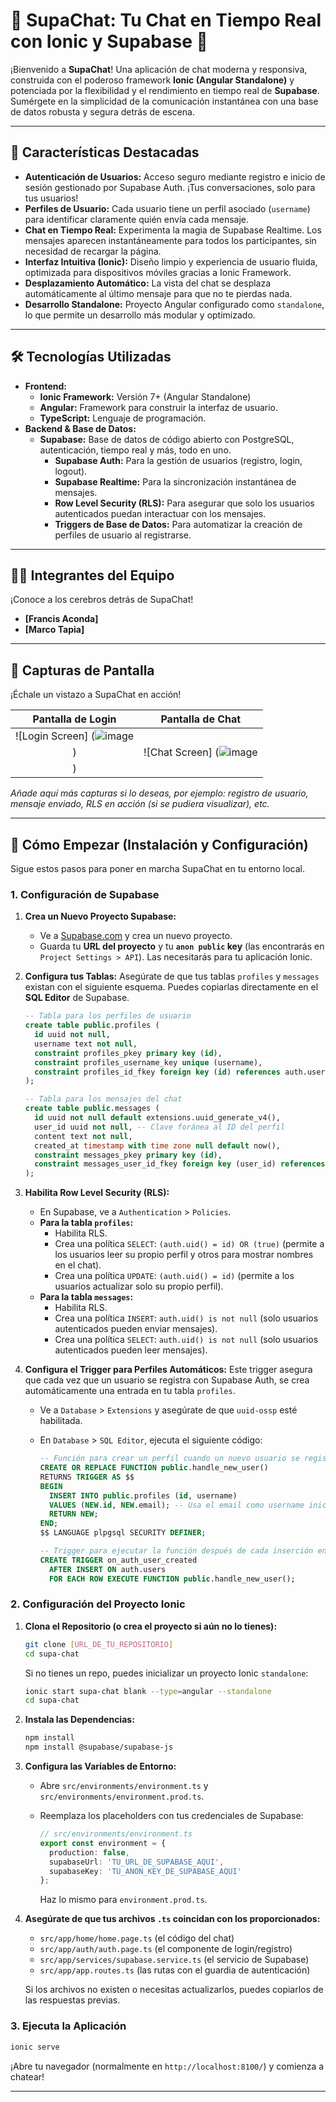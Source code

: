 
# 🚀 SupaChat: Tu Chat en Tiempo Real con Ionic y Supabase 🚀

¡Bienvenido a **SupaChat**! Una aplicación de chat moderna y responsiva, construida con el poderoso framework **Ionic (Angular Standalone)** y potenciada por la flexibilidad y el rendimiento en tiempo real de **Supabase**. Sumérgete en la simplicidad de la comunicación instantánea con una base de datos robusta y segura detrás de escena.

---
## 🌟 Características Destacadas

* **Autenticación de Usuarios:** Acceso seguro mediante registro e inicio de sesión gestionado por Supabase Auth. ¡Tus conversaciones, solo para tus usuarios!
* **Perfiles de Usuario:** Cada usuario tiene un perfil asociado (`username`) para identificar claramente quién envía cada mensaje.
* **Chat en Tiempo Real:** Experimenta la magia de Supabase Realtime. Los mensajes aparecen instantáneamente para todos los participantes, sin necesidad de recargar la página.
* **Interfaz Intuitiva (Ionic):** Diseño limpio y experiencia de usuario fluida, optimizada para dispositivos móviles gracias a Ionic Framework.
* **Desplazamiento Automático:** La vista del chat se desplaza automáticamente al último mensaje para que no te pierdas nada.
* **Desarrollo Standalone:** Proyecto Angular configurado como `standalone`, lo que permite un desarrollo más modular y optimizado.

---

## 🛠️ Tecnologías Utilizadas

* **Frontend:**
    * **Ionic Framework:** Versión 7+ (Angular Standalone)
    * **Angular:** Framework para construir la interfaz de usuario.
    * **TypeScript:** Lenguaje de programación.
* **Backend & Base de Datos:**
    * **Supabase:** Base de datos de código abierto con PostgreSQL, autenticación, tiempo real y más, todo en uno.
        * **Supabase Auth:** Para la gestión de usuarios (registro, login, logout).
        * **Supabase Realtime:** Para la sincronización instantánea de mensajes.
        * **Row Level Security (RLS):** Para asegurar que solo los usuarios autenticados puedan interactuar con los mensajes.
        * **Triggers de Base de Datos:** Para automatizar la creación de perfiles de usuario al registrarse.

---

## 🧑‍💻 Integrantes del Equipo

¡Conoce a los cerebros detrás de SupaChat!

* **[Francis Aconda]** 
* **[Marco Tapia]** 

---

## 📸 Capturas de Pantalla

¡Échale un vistazo a SupaChat en acción!

| Pantalla de Login | Pantalla de Chat |
| :---------------: | :--------------: |
|   ![Login Screen] (![image](https://github.com/user-attachments/assets/d8bb029b-0072-4d83-8750-2e05edd953ad)
)    |    ![Chat Screen] (![image](https://github.com/user-attachments/assets/4f6242a7-9698-4b28-b26b-241f12e4a07c)
)   |
*Añade aquí más capturas si lo deseas, por ejemplo: registro de usuario, mensaje enviado, RLS en acción (si se pudiera visualizar), etc.*

---

## 🚀 Cómo Empezar (Instalación y Configuración)

Sigue estos pasos para poner en marcha SupaChat en tu entorno local.

### 1. Configuración de Supabase

1.  **Crea un Nuevo Proyecto Supabase:**
    * Ve a [Supabase.com](https://supabase.com/) y crea un nuevo proyecto.
    * Guarda tu **URL del proyecto** y tu **`anon public` key** (las encontrarás en `Project Settings > API`). Las necesitarás para tu aplicación Ionic.

2.  **Configura tus Tablas:**
    Asegúrate de que tus tablas `profiles` y `messages` existan con el siguiente esquema. Puedes copiarlas directamente en el **SQL Editor** de Supabase.

    ```sql
    -- Tabla para los perfiles de usuario
    create table public.profiles (
      id uuid not null,
      username text not null,
      constraint profiles_pkey primary key (id),
      constraint profiles_username_key unique (username),
      constraint profiles_id_fkey foreign key (id) references auth.users (id) -- Vincula con la tabla de usuarios de Supabase Auth
    );

    -- Tabla para los mensajes del chat
    create table public.messages (
      id uuid not null default extensions.uuid_generate_v4(),
      user_id uuid not null, -- Clave foránea al ID del perfil
      content text not null,
      created_at timestamp with time zone null default now(),
      constraint messages_pkey primary key (id),
      constraint messages_user_id_fkey foreign key (user_id) references profiles (id) -- Vincula con la tabla de perfiles
    );
    ```

3.  **Habilita Row Level Security (RLS):**
    * En Supabase, ve a `Authentication` > `Policies`.
    * **Para la tabla `profiles`:**
        * Habilita RLS.
        * Crea una política `SELECT`: `(auth.uid() = id) OR (true)` (permite a los usuarios leer su propio perfil y otros para mostrar nombres en el chat).
        * Crea una política `UPDATE`: `(auth.uid() = id)` (permite a los usuarios actualizar solo su propio perfil).
    * **Para la tabla `messages`:**
        * Habilita RLS.
        * Crea una política `INSERT`: `auth.uid() is not null` (solo usuarios autenticados pueden enviar mensajes).
        * Crea una política `SELECT`: `auth.uid() is not null` (solo usuarios autenticados pueden leer mensajes).

4.  **Configura el Trigger para Perfiles Automáticos:**
    Este trigger asegura que cada vez que un usuario se registra con Supabase Auth, se crea automáticamente una entrada en tu tabla `profiles`.

    * Ve a `Database` > `Extensions` y asegúrate de que `uuid-ossp` esté habilitada.
    * En `Database` > `SQL Editor`, ejecuta el siguiente código:

        ```sql
        -- Función para crear un perfil cuando un nuevo usuario se registra
        CREATE OR REPLACE FUNCTION public.handle_new_user()
        RETURNS TRIGGER AS $$
        BEGIN
          INSERT INTO public.profiles (id, username)
          VALUES (NEW.id, NEW.email); -- Usa el email como username inicial
          RETURN NEW;
        END;
        $$ LANGUAGE plpgsql SECURITY DEFINER;

        -- Trigger para ejecutar la función después de cada inserción en auth.users
        CREATE TRIGGER on_auth_user_created
          AFTER INSERT ON auth.users
          FOR EACH ROW EXECUTE FUNCTION public.handle_new_user();
        ```

### 2. Configuración del Proyecto Ionic

1.  **Clona el Repositorio (o crea el proyecto si aún no lo tienes):**
    ```bash
    git clone [URL_DE_TU_REPOSITORIO]
    cd supa-chat
    ```
    Si no tienes un repo, puedes inicializar un proyecto Ionic `standalone`:
    ```bash
    ionic start supa-chat blank --type=angular --standalone
    cd supa-chat
    ```

2.  **Instala las Dependencias:**
    ```bash
    npm install
    npm install @supabase/supabase-js
    ```

3.  **Configura las Variables de Entorno:**
    * Abre `src/environments/environment.ts` y `src/environments/environment.prod.ts`.
    * Reemplaza los placeholders con tus credenciales de Supabase:

        ```typescript
        // src/environments/environment.ts
        export const environment = {
          production: false,
          supabaseUrl: 'TU_URL_DE_SUPABASE_AQUI',
          supabaseKey: 'TU_ANON_KEY_DE_SUPABASE_AQUI'
        };
        ```
        Haz lo mismo para `environment.prod.ts`.

4.  **Asegúrate de que tus archivos `.ts` coincidan con los proporcionados:**
    * `src/app/home/home.page.ts` (el código del chat)
    * `src/app/auth/auth.page.ts` (el componente de login/registro)
    * `src/app/services/supabase.service.ts` (el servicio de Supabase)
    * `src/app/app.routes.ts` (las rutas con el guardia de autenticación)

    Si los archivos no existen o necesitas actualizarlos, puedes copiarlos de las respuestas previas.

### 3. Ejecuta la Aplicación

```bash
ionic serve
```
¡Abre tu navegador (normalmente en `http://localhost:8100/`) y comienza a chatear!

---


